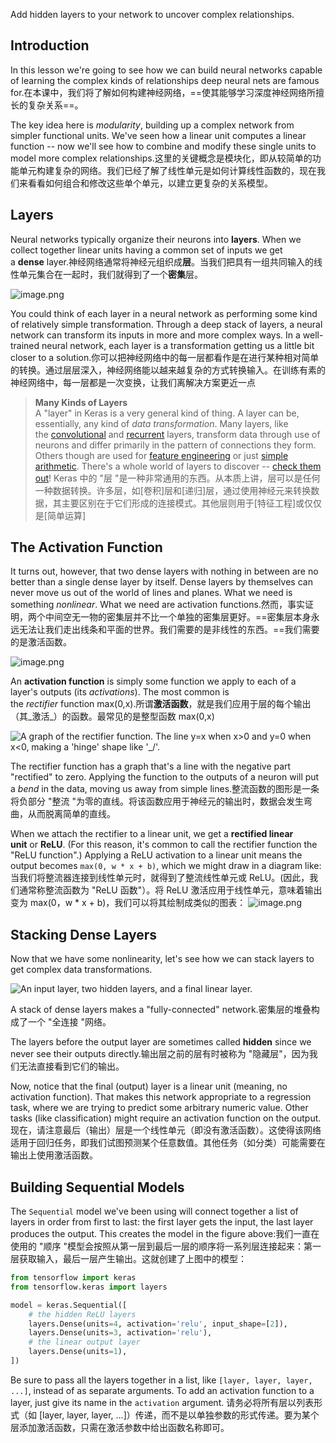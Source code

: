 
Add hidden layers to your network to uncover complex relationships.

## Introduction

In this lesson we're going to see how we can build neural networks capable of learning the complex kinds of relationships deep neural nets are famous for.在本课中，我们将了解如何构建神经网络，==使其能够学习深度神经网络所擅长的复杂关系==。

The key idea here is _modularity_, building up a complex network from simpler functional units. We've seen how a linear unit computes a linear function -- now we'll see how to combine and modify these single units to model more complex relationships.这里的关键概念是模块化，即从较简单的功能单元构建复杂的网络。我们已经了解了线性单元是如何计算线性函数的，现在我们来看看如何组合和修改这些单个单元，以建立更复杂的关系模型。

## Layers

Neural networks typically organize their neurons into **layers**. When we collect together linear units having a common set of inputs we get a **dense** layer.神经网络通常将神经元组织成**层**。当我们把具有一组共同输入的线性单元集合在一起时，我们就得到了一个**密集**层。

![image.png](https://peiyihan-1324725457.cos.ap-beijing.myqcloud.com/Obsidian/202403141339951.png?imageSlim)

You could think of each layer in a neural network as performing some kind of relatively simple transformation. Through a deep stack of layers, a neural network can transform its inputs in more and more complex ways. In a well-trained neural network, each layer is a transformation getting us a little bit closer to a solution.你可以把神经网络中的每一层都看作是在进行某种相对简单的转换。通过层层深入，神经网络能以越来越复杂的方式转换输入。在训练有素的神经网络中，每一层都是一次变换，让我们离解决方案更近一点

> **Many Kinds of Layers**  
> A "layer" in Keras is a very general kind of thing. A layer can be, essentially, any kind of _data transformation_. Many layers, like the [convolutional](https://www.tensorflow.org/api_docs/python/tf/keras/layers/Conv2D) and [recurrent](https://www.tensorflow.org/api_docs/python/tf/keras/layers/RNN) layers, transform data through use of neurons and differ primarily in the pattern of connections they form. Others though are used for [feature engineering](https://www.tensorflow.org/api_docs/python/tf/keras/layers/Embedding) or just [simple arithmetic](https://www.tensorflow.org/api_docs/python/tf/keras/layers/Add). There's a whole world of layers to discover -- [check them out](https://www.tensorflow.org/api_docs/python/tf/keras/layers)!
> Keras 中的 "层 "是一种非常通用的东西。从本质上讲，层可以是任何一种数据转换。许多层，如[卷积]层和[递归]层，通过使用神经元来转换数据，其主要区别在于它们形成的连接模式。其他层则用于[特征工程]或仅仅是[简单运算]


## The Activation Function

It turns out, however, that two dense layers with nothing in between are no better than a single dense layer by itself. Dense layers by themselves can never move us out of the world of lines and planes. What we need is something _nonlinear_. What we need are activation functions.然而，事实证明，两个中间空无一物的密集层并不比一个单独的密集层更好。==密集层本身永远无法让我们走出线条和平面的世界。我们需要的是非线性的东西。==我们需要的是激活函数。

![image.png](https://peiyihan-1324725457.cos.ap-beijing.myqcloud.com/Obsidian/202403141344708.png?imageSlim)

An **activation function** is simply some function we apply to each of a layer's outputs (its _activations_). The most common is the _rectifier_ function max(0,x).所谓**激活函数**，就是我们应用于层的每个输出（其_激活_）的函数。最常见的是整型函数 max(0,x)

![A graph of the rectifier function. The line y=x when x>0 and y=0 when x<0, making a 'hinge' shape like '_/'.](https://storage.googleapis.com/kaggle-media/learn/images/aeIyAlF.png)

The rectifier function has a graph that's a line with the negative part "rectified" to zero. Applying the function to the outputs of a neuron will put a _bend_ in the data, moving us away from simple lines.整流函数的图形是一条将负部分 "整流 "为零的直线。将该函数应用于神经元的输出时，数据会发生弯曲，从而脱离简单的直线。

When we attach the rectifier to a linear unit, we get a **rectified linear unit** or **ReLU**. (For this reason, it's common to call the rectifier function the "ReLU function".) Applying a ReLU activation to a linear unit means the output becomes `max(0, w * x + b)`, which we might draw in a diagram like:当我们将整流器连接到线性单元时，就得到了整流线性单元或 ReLU。(因此，我们通常称整流函数为 "ReLU 函数"）。将 ReLU 激活应用于线性单元，意味着输出变为 max(0，w * x + b)，我们可以将其绘制成类似的图表：
![image.png](https://peiyihan-1324725457.cos.ap-beijing.myqcloud.com/Obsidian/202403141409158.png?imageSlim)
## Stacking Dense Layers

Now that we have some nonlinearity, let's see how we can stack layers to get complex data transformations.

![An input layer, two hidden layers, and a final linear layer.](https://storage.googleapis.com/kaggle-media/learn/images/Y5iwFQZ.png)

A stack of dense layers makes a "fully-connected" network.密集层的堆叠构成了一个 "全连接 "网络。

The layers before the output layer are sometimes called **hidden** since we never see their outputs directly.输出层之前的层有时被称为 "隐藏层"，因为我们无法直接看到它们的输出。

Now, notice that the final (output) layer is a linear unit (meaning, no activation function). That makes this network appropriate to a regression task, where we are trying to predict some arbitrary numeric value. Other tasks (like classification) might require an activation function on the output.现在，请注意最后（输出）层是一个线性单元（即没有激活函数）。这使得该网络适用于回归任务，即我们试图预测某个任意数值。其他任务（如分类）可能需要在输出上使用激活函数。

## Building Sequential Models

The `Sequential` model we've been using will connect together a list of layers in order from first to last: the first layer gets the input, the last layer produces the output. This creates the model in the figure above:我们一直在使用的 "顺序 "模型会按照从第一层到最后一层的顺序将一系列层连接起来：第一层获取输入，最后一层产生输出。这就创建了上图中的模型：

```python
from tensorflow import keras
from tensorflow.keras import layers

model = keras.Sequential([
    # the hidden ReLU layers
    layers.Dense(units=4, activation='relu', input_shape=[2]),
    layers.Dense(units=3, activation='relu'),
    # the linear output layer 
    layers.Dense(units=1),
])
```

Be sure to pass all the layers together in a list, like `[layer, layer, layer, ...]`, instead of as separate arguments. To add an activation function to a layer, just give its name in the `activation` argument.
请务必将所有层以列表形式（如 [layer, layer, layer, ...]）传递，而不是以单独参数的形式传递。要为某个层添加激活函数，只需在激活参数中给出函数名称即可。